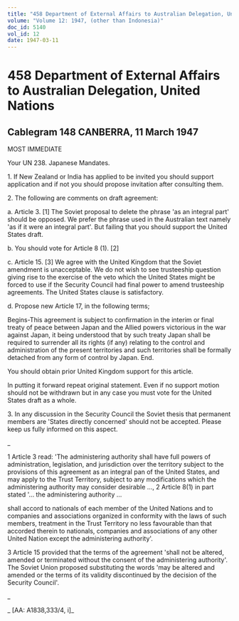 ```yaml
---
title: "458 Department of External Affairs to Australian Delegation, United Nations"
volume: "Volume 12: 1947, (other than Indonesia)"
doc_id: 5140
vol_id: 12
date: 1947-03-11
---
```


# 458 Department of External Affairs to Australian Delegation, United Nations

## Cablegram 148 CANBERRA, 11 March 1947

MOST IMMEDIATE

Your UN 238. Japanese Mandates.

1\. If New Zealand or India has applied to be invited you should support application and if not you should propose invitation after consulting them.

2\. The following are comments on draft agreement:

a. Article 3. [1] The Soviet proposal to delete the phrase 'as an integral part' should be opposed. We prefer the phrase used in the Australian text namely 'as if it were an integral part'. But failing that you should support the United States draft.

b. You should vote for Article 8 (1). [2]

c. Article 15. [3] We agree with the United Kingdom that the Soviet amendment is unacceptable. We do not wish to see trusteeship question giving rise to the exercise of the veto which the United States might be forced to use if the Security Council had final power to amend trusteeship agreements. The United States clause is satisfactory.

d. Propose new Article 17, in the following terms;

Begins-This agreement is subject to confirmation in the interim or final treaty of peace between Japan and the Allied powers victorious in the war against Japan, it being understood that by such treaty Japan shall be required to surrender all its rights (if any) relating to the control and administration of the present territories and such territories shall be formally detached from any form of control by Japan. End.

You should obtain prior United Kingdom support for this article.

In putting it forward repeat original statement. Even if no support motion should not be withdrawn but in any case you must vote for the United States draft as a whole.

3\. In any discussion in the Security Council the Soviet thesis that permanent members are 'States directly concerned' should not be accepted. Please keep us fully informed on this aspect.

_

1 Article 3 read: 'The administering authority shall have full powers of administration, legislation, and jurisdiction over the territory subject to the provisions of this agreement as an integral pan of the United States, and may apply to the Trust Territory, subject to any modifications which the administering authority may consider desirable ..., 2 Article 8(1) in part stated '... the administering authority ...

shall accord to nationals of each member of the United Nations and to companies and associations organized in conformity with the laws of such members, treatment in the Trust Territory no less favourable than that accorded therein to nationals, companies and associations of any other United Nation except the administering authority'.

3 Article 15 provided that the terms of the agreement 'shall not be altered, amended or terminated without the consent of the administering authority'. The Soviet Union proposed substituting the words 'may be altered and amended or the terms of its validity discontinued by the decision of the Security Council'.

_

_ [AA: A1838,333/4, i]_
